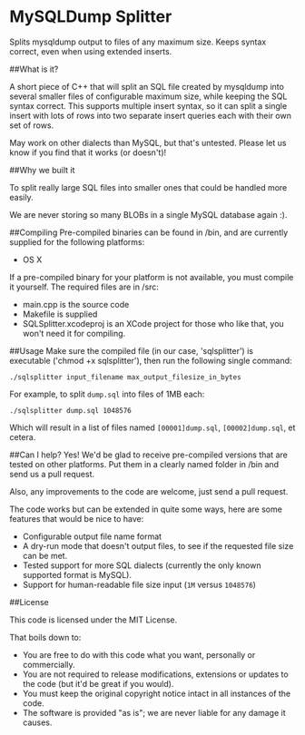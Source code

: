 MySQLDump Splitter
===================

Splits mysqldump output to files of any maximum size. Keeps syntax correct, even when using extended inserts.

##What is it?

A short piece of C++ that will split an SQL file created by mysqldump into several smaller files of configurable maximum size, while keeping the SQL syntax correct. This supports multiple insert syntax, so it can split a single insert with lots of rows into two separate insert queries each with their own set of rows.

May work on other dialects than MySQL, but that's untested. Please let us know if you find that it works (or doesn't)!

##Why we built it

To split really large SQL files into smaller ones that could be handled more easily.

We are never storing so many BLOBs in a single MySQL database again :).

##Compiling
Pre-compiled binaries can be found in /bin, and are currently supplied for the following platforms:

- OS X

If a pre-compiled binary for your platform is not available, you must compile it yourself. The required files are in /src: 
* main.cpp is the source code
* Makefile is supplied
* SQLSplitter.xcodeproj is an XCode project for those who like that, you won't need it for compiling.

##Usage
Make sure the compiled file (in our case, 'sqlsplitter') is executable ('chmod +x sqlsplitter'), then run the following single command:

    ./sqlsplitter input_filename max_output_filesize_in_bytes

For example, to split `dump.sql` into files of 1MB each:

    ./sqlsplitter dump.sql 1048576

Which will result in a list of files named `[00001]dump.sql`, `[00002]dump.sql`, et cetera.

##Can I help?
Yes! We'd be glad to receive pre-compiled versions that are tested on other platforms.
Put them in a clearly named folder in /bin and send us a pull request.

Also, any improvements to the code are welcome, just send a pull request.

The code works but can be extended in quite some ways, here are some features that would be nice to have:

* Configurable output file name format
* A dry-run mode that doesn't output files, to see if the requested file size can be met.
* Tested support for more SQL dialects (currently the only known supported format is MySQL).
* Support for human-readable file size input (`1M` versus `1048576`)

##License

This code is licensed under the MIT License.

That boils down to:

- You are free to do with this code what you want, personally or commercially.
- You are not required to release modifications, extensions or updates to the code (but it'd be great if you would).
- You must keep the original copyright notice intact in all instances of the code.
- The software is provided "as is"; we are never liable for any damage it causes.